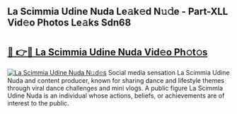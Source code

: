 ## La Scimmia Udine Nuda Le𝚊k𝚎d N𝚞𝚍e - Part-XLL Vid𝚎o Photos Le𝚊ks Sdn68

# <h2><a href="http://fbepvqw.evod.top/?m=La+Scimmia+Udine+Nuda">🔗 👉🔴 La Scimmia Udine Nuda Vid𝚎o Ph𝚘t𝚘s</a></h2>

[![La Scimmia Udine Nuda N𝚞d𝚎s](https://i.imgur.com/8V9OHl7.gif)](http://fbepvqw.evod.top/?m=La+Scimmia+Udine+Nuda)
Social media sensation La Scimmia Udine Nuda and content producer, known for sharing dance and lifestyle themes through viral dance challenges and mini vlogs. A public figure La Scimmia Udine Nuda is an individual whose actions, beliefs, or achievements are of interest to the public. 
